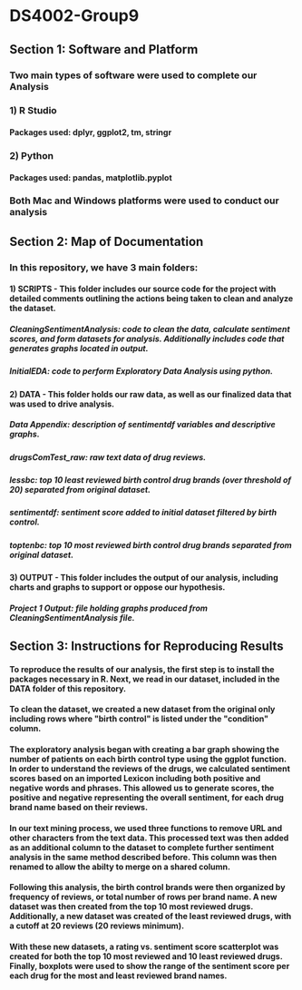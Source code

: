 # DS4002-Group9

## Section 1: Software and Platform

### Two main types of software were used to complete our Analysis

###   1) R Studio
####   Packages used: dplyr, ggplot2, tm, stringr
###   2) Python
####   Packages used: pandas, matplotlib.pyplot

### Both Mac and Windows platforms were used to conduct our analysis

## Section 2: Map of Documentation
### In this repository, we have 3 main folders:
#### 1) SCRIPTS - This folder includes our source code for the project with detailed comments outlining the actions being taken to clean and analyze the dataset.

##### CleaningSentimentAnalysis: code to clean the data, calculate sentiment scores, and form datasets for analysis. Additionally includes code that generates graphs located in output.
##### InitialEDA: code to perform Exploratory Data Analysis using python. 

#### 2) DATA - This folder holds our raw data, as well as our finalized data that was used to drive analysis.

##### Data Appendix: description of sentimentdf variables and descriptive graphs. 
##### drugsComTest_raw: raw text data of drug reviews.
##### lessbc: top 10 least reviewed birth control drug brands (over threshold of 20) separated from original dataset.
##### sentimentdf: sentiment score added to initial dataset filtered by birth control. 
##### toptenbc: top 10 most reviewed birth control drug brands separated from original dataset. 

#### 3) OUTPUT - This folder includes the output of our analysis, including charts and graphs to support or oppose our hypothesis. 

##### Project 1 Output: file holding graphs produced from CleaningSentimentAnalysis file.

## Section 3: Instructions for Reproducing Results
#### To reproduce the results of our analysis, the first step is to install the packages necessary in R. Next, we read in our dataset, included in the DATA folder of this repository.

#### To clean the dataset, we created a new dataset from the original only including rows where "birth control" is listed under the "condition" column. 

#### The exploratory analysis began with creating a bar graph showing the number of patients on each birth control type using the ggplot function. In order to understand the reviews of the drugs, we calculated sentiment scores based on an imported Lexicon including both positive and negative words and phrases. This allowed us to generate scores, the positive and negative representing the overall sentiment, for each drug brand name based on their reviews.

#### In our text mining process, we used three functions to remove URL and other characters from the text data. This processed text was then added as an additional column to the dataset to complete further sentiment analysis in the same method described before. This column was then renamed to allow the abilty to merge on a shared column.

#### Following this analysis, the birth control brands were then organized by frequency of reviews, or total number of rows per brand name. A new dataset was then created from the top 10 most reviewed drugs. Additionally, a new dataset was created of the least reviewed drugs, with a cutoff at 20 reviews (20 reviews minimum).

#### With these new datasets, a rating vs. sentiment score scatterplot was created for both the top 10 most reviewed and 10 least reviewed drugs. Finally, boxplots were used to show the range of the sentiment score per each drug for the most and least reviewed brand names. 

